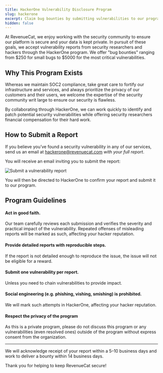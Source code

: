 ```yaml
---
title: HackerOne Vulnerability Disclosure Program
slug: hackerone
excerpt: Claim bug bounties by submitting vulnerabilities to our program
hidden: false
---
```


At RevenueCat, we enjoy working with the security community to ensure our platform is secure and your data is kept private. In pursuit of these goals, we accept vulnerability reports from security researchers and hackers through the HackerOne program. We offer "bug bounties" ranging from $250 for small bugs to $5000 for the most critical vulnerabilities.

## Why This Program Exists

Whereas we maintain SOC2 compliance, take great care to fortify our infrastructure and services, and always prioritize the privacy of our customers and their users, we welcome the expertise of the security community writ large to ensure our security is flawless.

By collaborating through HackerOne, we can work quickly to identify and patch potential security vulnerabilities while offering security researchers financial compensation for their hard work.

## How to Submit a Report

If you believe you’ve found a security vulnerability in any of our services, send us an email at hackerone@revenuecat.com _with your full report_.

You will receive an email inviting you to submit the report:

![Submit a vulnerability report](/docs_images/account/submit-vulnerability.png)

You will then be directed to HackerOne to confirm your report and submit it to our program.

## Program Guidelines

#### Act in good faith.

Our team carefully reviews each submission and verifies the severity and practical impact of the vulnerability. Repeated offenses of misleading reports will be marked as such, affecting your hacker reputation.

#### Provide detailed reports with reproducible steps.

If the report is not detailed enough to reproduce the issue, the issue will not be eligible for a reward.

#### Submit one vulnerability per report.

Unless you need to chain vulnerabilities to provide impact.

#### Social engineering (e.g. phishing, vishing, smishing) is prohibited.

We will mark such attempts in HackerOne, affecting your hacker reputation.

#### Respect the privacy of the program

As this is a private program, please do not discuss this program or any vulnerabilities (even resolved ones) outside of the program without express consent from the organization.

---

We will acknowledge receipt of your report within a 5–10 business days and work to deliver a bounty within 14 business days.

Thank you for helping to keep RevenueCat secure!
